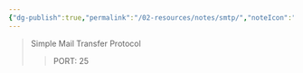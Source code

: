 ```yaml
---
{"dg-publish":true,"permalink":"/02-resources/notes/smtp/","noteIcon":"","updated":"2025-07-12T13:31:41.314+02:00"}
---
```


>Simple Mail Transfer Protocol
>> PORT: 25